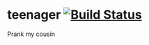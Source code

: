 teenager [![Build Status](https://travis-ci.org/harsimranmaan/teenager.svg)](https://travis-ci.org/harsimranmaan/teenager)
========
Prank my cousin
